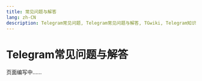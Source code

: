 ```yaml
---
title: 常见问题与解答
lang: zh-CN
description: Telegram常见问题, Telegram常见问题与解答, TGwiki, Telegram知识库
---
```


# Telegram常见问题与解答

页面编写中……